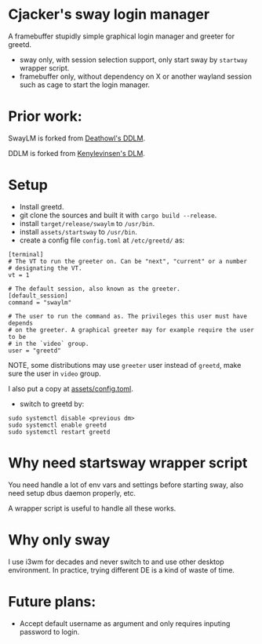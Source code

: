 # Cjacker's sway login manager

A framebuffer stupidly simple graphical login manager and greeter for greetd.

- sway only, with session selection support, only start sway by `startway` wrapper script.
- framebuffer only, without dependency on X or another wayland session such as cage to start the login manager.
 
# Prior work:

SwayLM is forked from [Deathowl's DDLM](https://github.com/deathowl/ddlm).

DDLM is forked from [Kenylevinsen's DLM](https://git.sr.ht/~kennylevinsen/dlm).

# Setup
- Install greetd.
- git clone the sources and built it with `cargo build --release`.
- install `target/release/swaylm` to `/usr/bin`.
- install `assets/startsway` to `/usr/bin`.
- create a config file `config.toml` at `/etc/greetd/` as:
```
[terminal]
# The VT to run the greeter on. Can be "next", "current" or a number
# designating the VT.
vt = 1

# The default session, also known as the greeter.
[default_session]
command = "swaylm"

# The user to run the command as. The privileges this user must have depends
# on the greeter. A graphical greeter may for example require the user to be
# in the `video` group.
user = "greetd"
```
NOTE, some distributions may use `greeter` user instead of `greetd`, make sure the user in `video` group.

I also put a copy at [assets/config.toml](./assets/config.toml).

- switch to greetd by:
```
sudo systemctl disable <previous dm>
sudo systemctl enable greetd
sudo systemctl restart greetd
```

# Why need startsway wrapper script

You need handle a lot of env vars and settings before starting sway, also need setup dbus daemon properly, etc.

A wrapper script is useful to handle all these works.

# Why only sway

I use i3wm for decades and never switch to and use other desktop environment. In practice, trying different DE is a kind of waste of time.

# Future plans:
- Accept default username as argument and only requires inputing password to login.
